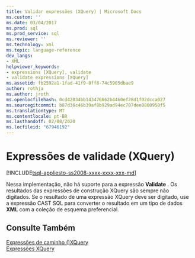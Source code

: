 ```yaml
---
title: Validar expressões (XQuery) | Microsoft Docs
ms.custom: ''
ms.date: 03/04/2017
ms.prod: sql
ms.prod_service: sql
ms.reviewer: ''
ms.technology: xml
ms.topic: language-reference
dev_langs:
- XML
helpviewer_keywords:
- expressions [XQuery], validate
- validate expressions [XQuery]
ms.assetid: fb2592a1-1fad-41f9-8ff8-74c5905dbae9
author: rothja
ms.author: jroth
ms.openlocfilehash: 0cd42034bb143476862b4460ef28d1f02dcca027
ms.sourcegitcommit: b87d36c46b39af8b929ad94ec707dee8800950f5
ms.translationtype: MT
ms.contentlocale: pt-BR
ms.lasthandoff: 02/08/2020
ms.locfileid: "67946192"
---
```

# <a name="validate-expressions-xquery"></a>Expressões de validade (XQuery)
[!INCLUDE[tsql-appliesto-ss2008-xxxx-xxxx-xxx-md](../includes/tsql-appliesto-ss2008-xxxx-xxxx-xxx-md.md)]

  Nessa implementação, não há suporte para a expressão **Validate** . Os resultados das expressões de construção XQuery são sempre não digitados. Se o resultado de uma expressão XQuery deve ser digitado, use a expressão CAST SQL para converter o resultado em um tipo de dados **XML** com a coleção de esquema preferencial.  
  
## <a name="see-also"></a>Consulte Também  
 [Expressões de caminho &#40;&#41;XQuery](../xquery/path-expressions-xquery.md)   
 [Expressões XQuery](../xquery/xquery-expressions.md)  
  
  
